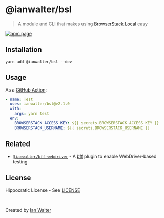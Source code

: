 # @ianwalter/bsl
> A module and CLI that makes using [BrowserStack Local][bsUrl] easy

[![npm page][npmImage]][npmUrl]

## Installation

```console
yarn add @ianwalter/bsl --dev
```

## Usage

As a [GitHub Action][actionsUrl]:

```yaml
- name: Test
  uses: ianwalter/bsl@v2.1.0
  with:
    args: yarn test
  env:
    BROWSERSTACK_ACCESS_KEY: ${{ secrets.BROWSERSTACK_ACCESS_KEY }}
    BROWSERSTACK_USERNAME: ${{ secrets.BROWSERSTACK_USERNAME }}
```

## Related

* [`@ianwalter/bff-webdriver`][bffWebdriverUrl] - A [bff][bffUrl] plugin to
  enable WebDriver-based testing

## License

Hippocratic License - See [LICENSE][licenseUrl]

&nbsp;

Created by [Ian Walter](https://ianwalter.dev)

[bsUrl]: https://www.browserstack.com/local-testing
[npmImage]: https://img.shields.io/npm/v/@ianwalter/bsl.svg
[npmUrl]: https://www.npmjs.com/package/@ianwalter/bsl
[actionsUrl]: https://github.com/features/actions
[bffWebdriverUrl]: http://github.com/ianwalter/bff-webdriver
[bffUrl]: http://github.com/ianwalter/bff
[licenseUrl]: https://github.com/ianwalter/bsl/blob/master/LICENSE
